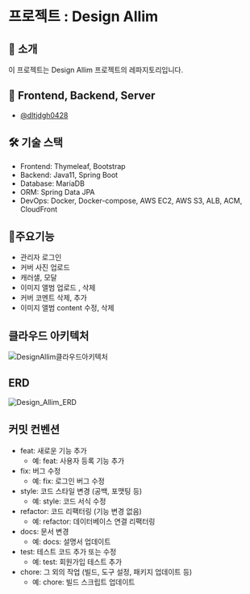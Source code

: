 # 프로젝트 : Design Allim
## 🚀 소개
이 프로젝트는 Design Allim 프로젝트의 레파지토리입니다.

## 👥 Frontend, Backend, Server
- [@dltjdgh0428](https://github.com/dltjdgh0428)

## 🛠 기술 스택
- Frontend: Thymeleaf, Bootstrap
- Backend: Java11, Spring Boot
- Database: MariaDB
- ORM: Spring Data JPA
- DevOps: Docker, Docker-compose, AWS EC2, AWS S3, ALB, ACM, CloudFront

## 📌주요기능
- 관리자 로그인
- 커버 사진 업로드
- 캐러샐, 모달
- 이미지 앨범 업로드 , 삭제
- 커버 코멘트 삭제, 추가
- 이미지 앨범 content 수정, 삭제

## 클라우드 아키텍처
![DesignAllim클라우드아키텍처](https://github.com/dltjdgh0428/interior/assets/33485494/2984526b-a9ea-41f6-ad3a-c685a16f7710)

## ERD
![Design_Allim_ERD](https://github.com/dltjdgh0428/interior/assets/33485494/dce0087c-c793-40e6-b854-1506cd9845e3)


## 커밋 컨벤션

- feat: 새로운 기능 추가
  - 예: feat: 사용자 등록 기능 추가
- fix: 버그 수정
  - 예: fix: 로그인 버그 수정
- style: 코드 스타일 변경 (공백, 포맷팅 등)
  - 예: style: 코드 서식 수정
- refactor: 코드 리팩터링 (기능 변경 없음)
  - 예: refactor: 데이터베이스 연결 리팩터링
- docs: 문서 변경
  - 예: docs: 설명서 업데이트
- test: 테스트 코드 추가 또는 수정
  - 예: test: 회원가입 테스트 추가
- chore: 그 외의 작업 (빌드, 도구 설정, 패키지 업데이트 등)
  - 예: chore: 빌드 스크립트 업데이트

